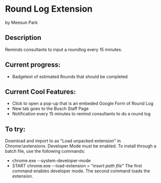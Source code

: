 # Round Log Extension
by Meesun Park

## Description
Reminds consultants to input a roundlog every 15 minutes.

## Current progress:
* Badgetext of estimated Rounds that should be completed

## Current Cool Features:
* Click to open a pop-up that is an embeded Google Form of Round Log
* New tab goes to the Busch Staff Page
* Notification every 15 minutes to remind consultants to do a round log

## To try:
Download and import to as "Load unpacked extension" in Chrome:\\extensions. Developer Mode must be enabled.
To install through a batch file, use the following commands:
* chrome.exe --system-developer-mode
* START chrome.exe --load-extension = "*insert path file*"
The first command enables developer mode. The second command loads the extension.
